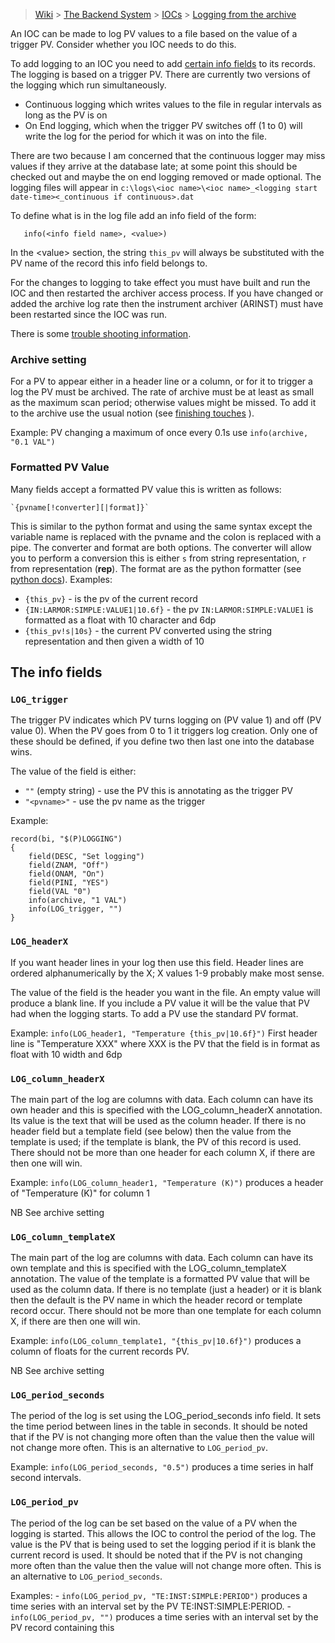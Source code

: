 > [Wiki](Home) > [The Backend System](The-Backend-System) > [IOCs](IOCs) > [Logging from the archive](Logging-from-the-archive)

An IOC can be made to log PV values to a file based on the value of a trigger PV. Consider whether you IOC needs to do this. 

To add logging to an IOC you need to add [certain info fields](#the-info-fields) to its records. The logging is based on a trigger PV. There are currently two versions of the logging which run simultaneously. 
- Continuous logging which writes values to the file in regular intervals as long as the PV is on
- On End logging, which when the trigger PV switches off (1 to 0) will write the log for the period for which it was on into the file. 

There are two because I am concerned that the continuous logger may miss values if they arrive at the database late; at some point this should be checked out and maybe the on end logging removed or made optional. The logging files will appear in `c:\logs\<ioc name>\<ioc name>_<logging start date-time><_continuous if continuous>.dat`

To define what is in the log file add an info field of the form:

       info(<info field name>, <value>)

In the \<value\> section, the string `this_pv` will always be substituted with the PV name of the record this info field belongs to.

For the changes to logging to take effect you must have built and run the IOC and then restarted the archiver access process. If you have changed or added the archive log rate then the instrument archiver (ARINST) must have been restarted since the IOC was run.

There is some [trouble shooting information](IOC-And-Device-Trouble-Shooting#logging).

### Archive setting

For a PV to appear either in a header line or a column, or for it to trigger a log the PV must be archived. The rate of archive must be at least as small as the maximum scan period; otherwise values might be missed. To add it to the archive use the usual notion (see [finishing touches](IOC-Finishing-Touches#2-archive-pvs) ).

Example: PV changing a maximum of once every 0.1s use `info(archive, "0.1 VAL")`

### Formatted PV Value

Many fields accept a formatted PV value this is written as follows:

    `{pvname[!converter][|format]}`

This is similar to the python format and using the same syntax except the variable name is replaced with the pvname and the colon is replaced with a pipe. The converter and format are both options. The converter will allow you to perform a conversion this is either `s` from string representation, `r` from representation (__rep__). The format are as the python formatter (see [python docs](https://docs.python.org/2/library/string.html#format-string-syntax)). Examples:

-  `{this_pv}` - is the pv of the current record
-  `{IN:LARMOR:SIMPLE:VALUE1|10.6f}` - the pv `IN:LARMOR:SIMPLE:VALUE1` is formatted as a float with 10 character and 6dp
-  `{this_pv!s|10s}` - the current PV converted using the string representation and then given a width of 10

## The info fields

### `LOG_trigger`

The trigger PV indicates which PV turns logging on (PV value 1) and off (PV value 0). When the PV goes from 0 to 1 it triggers log creation. Only one of these should be defined, if you define two then last one into the database wins.

The value of the field is either:
*  `""` (empty string) - use the PV this is annotating as the trigger PV
* `"<pvname>"` - use the pv name as the trigger 

Example: 

```
record(bi, "$(P)LOGGING")
{
    field(DESC, "Set logging")
    field(ZNAM, "Off")
    field(ONAM, "On")
    field(PINI, "YES")
    field(VAL "0")
    info(archive, "1 VAL")
    info(LOG_trigger, "")
}
```

### `LOG_headerX`

If you want header lines in your log then use this field. Header lines are ordered alphanumerically by the X; X values 1-9 probably make most sense.

The value of the field is the header you want in the file. An empty value will produce a blank line. If you include a PV value it will be the value that PV had when the logging starts. To add a PV use the standard PV format. 

Example: `info(LOG_header1, "Temperature {this_pv|10.6f}")` First header line is "Temperature XXX" where XXX is the PV that the field is in format as float with 10 width and 6dp

### `LOG_column_headerX`

The main part of the log are columns with data. Each column can have its own header and this is specified with the LOG_column_headerX annotation. Its value is the text that will be used as the column header. If there is no header field but a template field (see below) then the value from the template is used; if the template is blank, the PV of this record is used.  There should not be more than one header for each column X, if there are then one will win.

Example: `info(LOG_column_header1, "Temperature (K)")` produces a header of  "Temperature (K)" for column 1

NB See archive setting

### `LOG_column_templateX`

The main part of the log are columns with data. Each column can have its own template and this is specified with the LOG_column_templateX annotation. The value of the template is a formatted PV value that will be used as the column data. If there is no template (just a header) or it is blank then the default is the PV name in which the header record or template record occur. There should not be more than one template for each column X, if there are then one will win.

Example: `info(LOG_column_template1, "{this_pv|10.6f}")` produces a column of floats for the current records PV.

NB See archive setting

### `LOG_period_seconds`

The period of the log is set using the LOG_period_seconds info field. It sets the time period between lines in the table in seconds. It should be noted that if the PV is not changing more often than the value then the value will not change more often. This is an alternative to `LOG_period_pv`.

Example: `info(LOG_period_seconds, "0.5")` produces a time series in half second intervals.

### `LOG_period_pv`

The period of the log can be set based on the value of a PV when the logging is started. This allows the IOC to control the period of the log. The value is the PV that is being used to set the logging period if it is blank the current record is used. It should be noted that if the PV is not changing more often than the value then the value will not change more often. This is an alternative to `LOG_period_seconds`.

Examples: 
    - `info(LOG_period_pv, "TE:INST:SIMPLE:PERIOD")` produces a time series with an interval set by the PV
TE:INST:SIMPLE:PERIOD.
    - `info(LOG_period_pv, "")` produces a time series with an interval set by the PV record containing this

